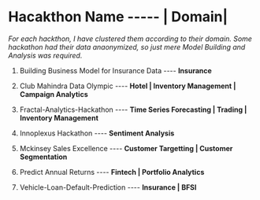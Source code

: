 # Hacakthon Name -----  | Domain| 

_For each hackthon, I have clustered them according to their domain.
Some hackathon had their data anaonymized, so just mere Model Building and Analysis was required._




1. Building Business Model for Insurance Data           ---- **Insurance**

2. Club Mahindra Data Olympic                           ---- **Hotel | Inventory Management | Campaign Analytics**

3. Fractal-Analytics-Hackathon                          ---- **Time Series Forecasting | Trading | Inventory Management**

4. Innoplexus Hackathon                                 ---- **Sentiment Analysis** 

5. Mckinsey Sales Excellence                            ---- **Customer Targetting | Customer Segmentation**

6. Predict Annual Returns                               ---- **Fintech | Portfolio Analytics**

7. Vehicle-Loan-Default-Prediction                      ---- **Insurance | BFSI**
